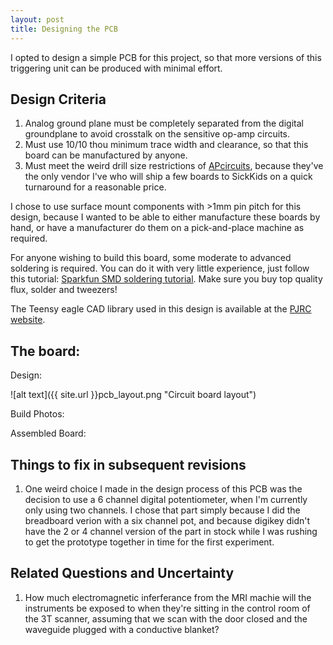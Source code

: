 ```yaml
---
layout: post
title: Designing the PCB
---
```


I opted to design a simple PCB for this project, so that more versions of this triggering unit can be produced with minimal effort. 


## Design Criteria

1. Analog ground plane must be completely separated from the digital groundplane to avoid crosstalk on the sensitive op-amp circuits.
2. Must use 10/10 thou minimum trace width and clearance, so that this board can be manufactured by anyone.
3. Must meet the weird drill size restrictions of [APcircuits](http://apcircuits.com/), because they've the only vendor I've who will ship a few boards to SickKids on a quick turnaround for a reasonable price.

I chose to use surface mount components with >1mm pin pitch for this design, because I wanted to be able to either manufacture these boards by hand, or have a manufacturer do them on a pick-and-place machine as required.

For anyone wishing to build this board, some moderate to advanced soldering is required. You can do it with very little experience, just follow this tutorial: [Sparkfun SMD soldering tutorial](https://www.sparkfun.com/tutorials/96). Make sure you buy top quality flux, solder and tweezers!

The Teensy eagle CAD library used in this design is available at the [PJRC website](https://www.pjrc.com/teensy/eagle_lib.html). 

## The board:

Design:

![alt text]({{ site.url }}pcb_layout.png "Circuit board layout")

Build Photos:

Assembled Board:



## Things to fix in subsequent revisions

1. One weird choice I made in the design process of this PCB was the decision to use a 6 channel digital potentiometer, when I'm currently only using two channels. I chose that part simply because I did the breadboard verion with a six channel pot, and because digikey didn't have the 2 or 4 channel version of the part in stock while I was rushing to get the prototype together in time for the first experiment.

## Related Questions and Uncertainty
1. How much electromagnetic inferferance from the MRI machie will the instruments be exposed to when they're sitting in the control room of the 3T scanner, assuming that we scan with the door closed and the waveguide plugged with a conductive blanket?